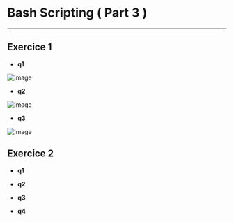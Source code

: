 # Bash Scripting ( Part 3 )
---
## Exercice 1

* **q1**

![image](https://user-images.githubusercontent.com/91763346/206724414-f4737399-fcad-4e25-8631-b2fc25f1715d.png)

* **q2**

![image](https://user-images.githubusercontent.com/91763346/206725402-7a5246e8-3e7f-4769-bb58-773493f4a610.png)

* **q3**

![image](https://user-images.githubusercontent.com/91763346/206728455-049eaa5a-8d36-44b9-93ca-9799d3e42c70.png)

## Exercice 2

* **q1**



* **q2**



* **q3**



* **q4**
